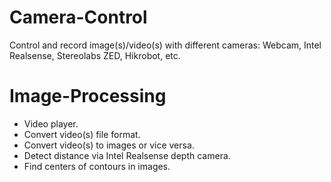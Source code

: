 # Camera-Control
Control and record image(s)/video(s) with different cameras: Webcam, Intel Realsense, Stereolabs ZED, Hikrobot, etc.
# Image-Processing
- Video player.
- Convert video(s) file format.
- Convert video(s) to images or vice versa.
- Detect distance via Intel Realsense depth camera.
- Find centers of contours in images.
